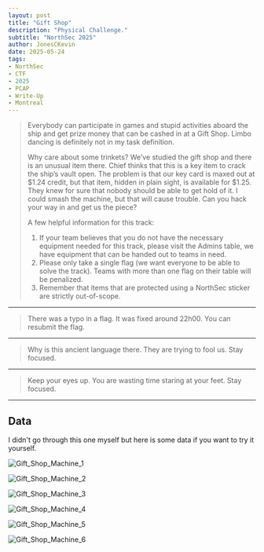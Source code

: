 ```yaml
---
layout: post
title: "Gift Shop"
description: "Physical Challenge."
subtitle: "NorthSec 2025"
author: JonesCKevin
date: 2025-05-24
tags:
- NorthSec
- CTF
- 2025
- PCAP
- Write-Up
- Montreal
---
```


>Everybody can participate in games and stupid activities aboard the ship and get prize money that can be cashed in at a Gift Shop. Limbo dancing is definitely not in my task definition.
>
>Why care about some trinkets? We’ve studied the gift shop and there is an unusual item there. Chief thinks that this is a key item to crack the ship’s vault open. The problem is that our key card is maxed out at $1.24 credit, but that item, hidden in plain sight, is available for $1.25. They knew for sure that nobody should be able to get hold of it. I could smash the machine, but that will cause trouble. Can you hack your way in and get us the piece?
>
>A few helpful information for this track:
>
>1. If your team believes that you do not have the necessary equipment needed for this track, please visit the Admins table, we have equipment that can be handed out to teams in need.
>2. Please only take a single flag (we want everyone to be able to solve the track). Teams with more than one flag on their table will be penalized.
>3. Remember that items that are protected using a NorthSec sticker are strictly out-of-scope.

---

>There was a typo in a flag. It was fixed around 22h00. You can resubmit the flag.

---

>Why is this ancient language there. They are trying to fool us. Stay focused.

---

>Keep your eyes up. You are wasting time staring at your feet. Stay focused.

---

## Data 

I didn't go through this one myself but here is some data if you want to try it yourself.

![Gift_Shop_Machine_1](1.png)

![Gift_Shop_Machine_2](2.jpg)

![Gift_Shop_Machine_3](3.png)

![Gift_Shop_Machine_4](4.png)

![Gift_Shop_Machine_5](5.png)

![Gift_Shop_Machine_6](6.png)
